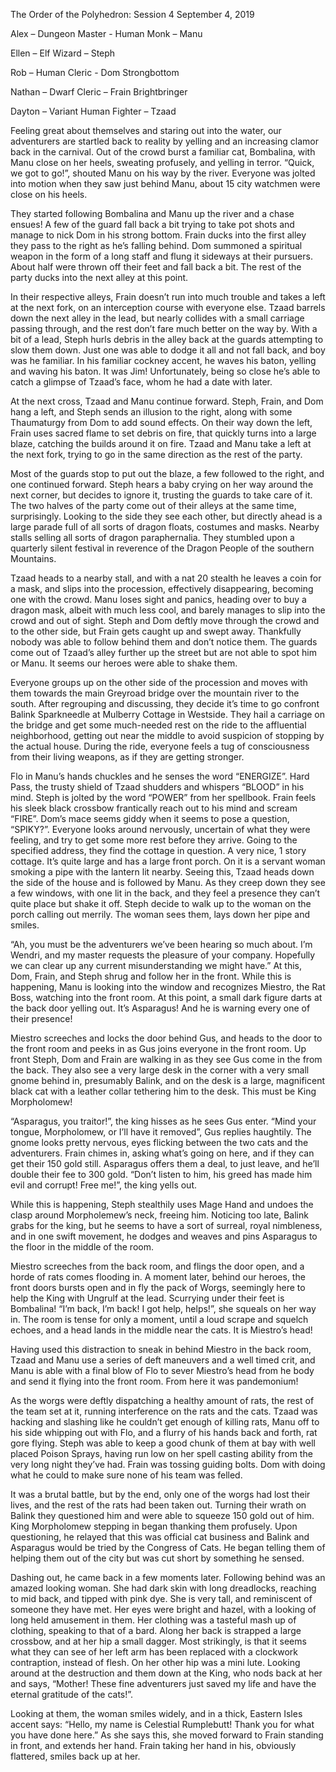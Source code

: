 The Order of the Polyhedron: Session 4 September 4, 2019
 
Alex – Dungeon Master - Human Monk – Manu
 
Ellen – Elf Wizard – Steph
 
Rob – Human Cleric - Dom Strongbottom
 
Nathan – Dwarf Cleric – Frain Brightbringer
 
Dayton – Variant Human Fighter – Tzaad
 
Feeling great about themselves and staring out into the water, our adventurers are startled back to reality by yelling and an increasing clamor back in the carnival. Out of the crowd burst a familiar cat, Bombalina, with Manu close on her heels, sweating profusely, and yelling in terror. “Quick, we got to go!”, shouted Manu on his way by the river. Everyone was jolted into motion when they saw just behind Manu, about 15 city watchmen were close on his heels.
 
They started following Bombalina and Manu up the river and a chase ensues! A few of the guard fall back a bit trying to take pot shots and manage to nick Dom in his strong bottom. Frain ducks into the first alley they pass to the right as he’s falling behind. Dom summoned a spiritual weapon in the form of a long staff and flung it sideways at their pursuers. About half were thrown off their feet and fall back a bit. The rest of the party ducks into the next alley at this point.
 
In their respective alleys, Frain doesn’t run into much trouble and takes a left at the next fork, on an interception course with everyone else. Tzaad barrels down the next alley in the lead, but nearly collides with a small carriage passing through, and the rest don’t fare much better on the way by. With a bit of a lead, Steph hurls debris in the alley back at the guards attempting to slow them down. Just one was able to dodge it all and not fall back, and boy was he familiar. In his familiar cockney accent, he waves his baton, yelling and waving his baton. It was Jim! Unfortunately, being so close he’s able to catch a glimpse of Tzaad’s face, whom he had a date with later.
 
At the next cross, Tzaad and Manu continue forward. Steph, Frain, and Dom hang a left, and Steph sends an illusion to the right, along with some Thaumaturgy from Dom to add sound effects. On their way down the left, Frain uses sacred flame to set debris on fire, that quickly turns into a large blaze, catching the builds around it on fire. Tzaad and Manu take a left at the next fork, trying to go in the same direction as the rest of the party.
 
Most of the guards stop to put out the blaze, a few followed to the right, and one continued forward. Steph hears a baby crying on her way around the next corner, but decides to ignore it, trusting the guards to take care of it. The two halves of the party come out of their alleys at the same time, surprisingly. Looking to the side they see each other, but directly ahead is a large parade full of all sorts of dragon floats, costumes and masks. Nearby stalls selling all sorts of dragon paraphernalia. They stumbled upon a quarterly silent festival in reverence of the Dragon People of the southern Mountains.
 
Tzaad heads to a nearby stall, and with a nat 20 stealth he leaves a coin for a mask, and slips into the procession, effectively disappearing, becoming one with the crowd. Manu loses sight and panics, heading over to buy a dragon mask, albeit with much less cool, and barely manages to slip into the crowd and out of sight. Steph and Dom deftly move through the crowd and to the other side, but Frain gets caught up and swept away. Thankfully nobody was able to follow behind them and don’t notice them. The guards come out of Tzaad’s alley further up the street but are not able to spot him or Manu. It seems our heroes were able to shake them.
 
Everyone groups up on the other side of the procession and moves with them towards the main Greyroad bridge over the mountain river to the south. After regrouping and discussing, they decide it’s time to go confront Balink Sparkneedle at Mulberry Cottage in Westside. They hail a carriage on the bridge and get some much-needed rest on the ride to the affluential neighborhood, getting out near the middle to avoid suspicion of stopping by the actual house. During the ride, everyone feels a tug of consciousness from their living weapons, as if they are getting stronger.
 
Flo in Manu’s hands chuckles and he senses the word “ENERGIZE”. Hard Pass, the trusty shield of Tzaad shudders and whispers “BLOOD” in his mind. Steph is jolted by the word “POWER” from her spellbook. Frain feels his sleek black crossbow frantically reach out to his mind and scream “FIRE”. Dom’s mace seems giddy when it seems to pose a question, “SPIKY?”. Everyone looks around nervously, uncertain of what they were feeling, and try to get some more rest before they arrive. Going to the specified address, they find the cottage in question. A very nice, 1 story cottage. It’s quite large and has a large front porch. On it is a servant woman smoking a pipe with the lantern lit nearby. Seeing this, Tzaad heads down the side of the house and is followed by Manu. As they creep down they see a few windows, with one lit in the back, and they feel a presence they can’t quite place but shake it off. Steph decide to walk up to the woman on the porch calling out merrily. The woman sees them, lays down her pipe and smiles.
 
“Ah, you must be the adventurers we’ve been hearing so much about. I’m Wendri, and my master requests the pleasure of your company. Hopefully we can clear up any current misunderstanding we might have.” At this, Dom, Frain, and Steph shrug and follow her in the front. While this is happening, Manu is looking into the window and recognizes Miestro, the Rat Boss, watching into the front room. At this point, a small dark figure darts at the back door yelling out. It’s Asparagus! And he is warning every one of their presence!
 
Miestro screeches and locks the door behind Gus, and heads to the door to the front room and peeks in as Gus joins everyone in the front room. Up front Steph, Dom and Frain are walking in as they see Gus come in the from the back. They also see a very large desk in the corner with a very small gnome behind in, presumably Balink, and on the desk is a large, magnificent black cat with a leather collar tethering him to the desk. This must be King Morpholomew!
 
“Asparagus, you traitor!”, the king hisses as he sees Gus enter. “Mind your tongue, Morpholomew, or I’ll have it removed”, Gus replies haughtily. The gnome looks pretty nervous, eyes flicking between the two cats and the adventurers. Frain chimes in, asking what’s going on here, and if they can get their 150 gold still. Asparagus offers them a deal, to just leave, and he’ll double their fee to 300 gold. “Don’t listen to him, his greed has made him evil and corrupt! Free me!”, the king yells out.
 
While this is happening, Steph stealthily uses Mage Hand and undoes the clasp around Morpholemew’s neck, freeing him. Noticing too late, Balink grabs for the king, but he seems to have a sort of surreal, royal nimbleness, and in one swift movement, he dodges and weaves and pins Asparagus to the floor in the middle of the room.
 
Miestro screeches from the back room, and flings the door open, and a horde of rats comes flooding in. A moment later, behind our heroes, the front doors bursts open and in fly the pack of Worgs, seemingly here to help the King with Ungrulf at the lead. Scurrying under their feet is Bombalina! “I’m back, I’m back! I got help, helps!”, she squeals on her way in. The room is tense for only a moment, until a loud scrape and squelch echoes, and a head lands in the middle near the cats. It is Miestro’s head!
 
Having used this distraction to sneak in behind Miestro in the back room, Tzaad and Manu use a series of deft maneuvers and a well timed crit, and Manu is able with a final blow of Flo to sever Miestro’s head from he body and send it flying into the front room. From here it was pandemonium!
 
As the worgs were deftly dispatching a healthy amount of rats, the rest of the team set at it, running interference on the rats and the cats. Tzaad was hacking and slashing like he couldn’t get enough of killing rats, Manu off to his side whipping out with Flo, and a flurry of his hands back and forth, rat gore flying. Steph was able to keep a good chunk of them at bay with well placed Poison Sprays, having run low on her spell casting ability from the very long night they’ve had. Frain was tossing guiding bolts. Dom with doing what he could to make sure none of his team was felled.
 
It was a brutal battle, but by the end, only one of the worgs had lost their lives, and the rest of the rats had been taken out. Turning their wrath on Balink they questioned him and were able to squeeze 150 gold out of him. King Morpholomew stepping in began thanking them profusely. Upon questioning, he relayed that this was official cat business and Balink and Asparagus would be tried by the Congress of Cats. He began telling them of helping them out of the city but was cut short by something he sensed.
 
Dashing out, he came back in a few moments later. Following behind was an amazed looking woman. She had dark skin with long dreadlocks, reaching to mid back, and tipped with pink dye. She is very tall, and reminiscent of someone they have met. Her eyes were bright and hazel, with a looking of long held amusement in them. Her clothing was a tasteful mash up of clothing, speaking to that of a bard. Along her back is strapped a large crossbow, and at her hip a small dagger. Most strikingly, is that it seems what they can see of her left arm has been replaced with a clockwork contraption, instead of flesh. On her other hip was a mini lute. Looking around at the destruction and them down at the King, who nods back at her and says, “Mother! These fine adventurers just saved my life and have the eternal gratitude of the cats!”.
 
Looking at them, the woman smiles widely, and in a thick, Eastern Isles accent says: “Hello, my name is Celestial Rumplebutt! Thank you for what you have done here.” As she says this, she moved forward to Frain standing in front, and extends her hand. Frain taking her hand in his, obviously flattered, smiles back up at her.